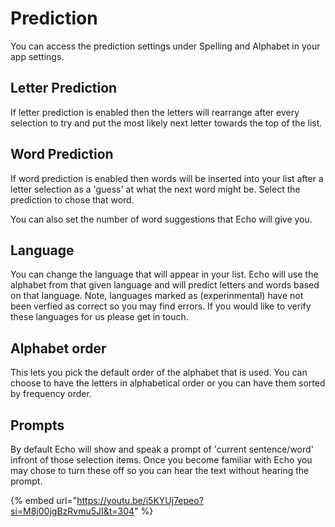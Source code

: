 # Prediction

You can access the prediction settings under Spelling and Alphabet in your app settings.

## Letter Prediction

If letter prediction is enabled then the letters will rearrange after every selection to try and put the most likely next letter towards the top of the list.

## Word Prediction

If word prediction is enabled then words will be inserted into your list after a letter selection as a 'guess' at what the next word might be. Select the prediction to chose that word.

You can also set the number of word suggestions that Echo will give you.

## Language

You can change the language that will appear in your list. Echo will use the alphabet from that given language and will predict letters and words based on that language. Note, languages marked as (experinmental) have not been verfied as correct so you may find errors. If you would like to verify these languages for us please get in touch.

## Alphabet order

This lets you pick the default order of the alphabet that is used. You can choose to have the letters in alphabetical order or you can have them sorted by frequency order.

## Prompts

By default Echo will show and speak a prompt of 'current sentence/word' infront of those selection items. Once you become familiar with Echo you may chose to turn these off so you can hear the text without hearing the prompt.

{% embed url="https://youtu.be/i5KYUj7epeo?si=M8j00jgBzRvmu5JI&t=304" %}
